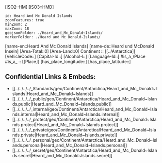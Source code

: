 ﻿---
location: [ -53.1 , 73.5 ] 

type: Country
tags:
- geo/Country

SpocWebEntityId: 26917
isDeleted: false
confidential: public

---
[ISO2::HM] 
[ISO3::HMD] 
```leaflet
id: Heard And Mc Donald Islands
zoomFeatures: true 
minZoom: 2 
maxZoom: 18
geojsonFolder: ./Heard_and_Mc_Donald~Islands/
markerFolder: ./Heard_and_Mc_Donald~Islands/
```

[name-en::Heard And Mc Donald Islands] 
[name-de::Heard und McDonald Inseln] 
[Area-Total::0] 
[Area-Land::0] 
Continent :: [[../Antarctica]]  
[VehicleCode::] 
[Capital-Id::] 
[Alcohol-l::] 
[Language-Id::] 
#is_a_/Place  
#is_a_ :: [[Place]] 
[has_place_longitude::] 
[has_place_latitude::] 



## Confidential Links & Embeds: 
- [[../../../../_Standards/geo/Continent/Antarctica/Heard_and_Mc_Donald~Islands|Heard_and_Mc_Donald~Islands]] 
- [[../../../../_public/geo/Continent/Antarctica/Heard_and_Mc_Donald~Islands.public|Heard_and_Mc_Donald~Islands.public]] 
- [[../../../../_internal/geo/Continent/Antarctica/Heard_and_Mc_Donald~Islands.internal|Heard_and_Mc_Donald~Islands.internal]] 
- [[../../../../_protect/geo/Continent/Antarctica/Heard_and_Mc_Donald~Islands.protect|Heard_and_Mc_Donald~Islands.protect]] 
- [[../../../../_private/geo/Continent/Antarctica/Heard_and_Mc_Donald~Islands.private|Heard_and_Mc_Donald~Islands.private]] 
- [[../../../../_personal/geo/Continent/Antarctica/Heard_and_Mc_Donald~Islands.personal|Heard_and_Mc_Donald~Islands.personal]] 
- [[../../../../_secret/geo/Continent/Antarctica/Heard_and_Mc_Donald~Islands.secret|Heard_and_Mc_Donald~Islands.secret]] 
